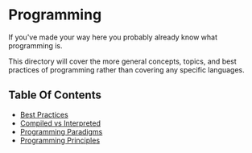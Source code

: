 # Programming

If you've made your way here you probably already know what programming is.

This directory will cover the more general concepts, topics, and best practices of programming rather than covering any
specific languages.

## Table Of Contents

- [Best Practices](best-practices.md)
- [Compiled vs Interpreted](compiled-vs-interpreted.md)
- [Programming Paradigms](paradigms.md)
- [Programming Principles](principles.md)